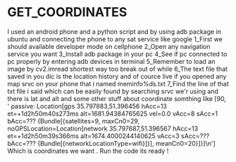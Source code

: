 # GET_COORDINATES

I used an android phone and a python script and by using adb package in ubuntu and connecting the phone to any sat service like google
1_First we should available developer mode on cellphone
2_Open any navigation service you want
3_Install adb package in your pc
4_See if pc connected to pc properly by entering adb devices in terminal
5_Remember to load an image by cv2.imread shortest way too break out of while
6_The text file that saved in you dic is the location history and of cource live if you opened any map srvc on your phone that i named meminfo%ds.txt
7_Find the line of that txt file i said which can be easily found by searching srvc we'r using and there is lat and alt and some other stuff about coordinate somthing like 
[90, '    passive: Location[gps 35.797883,51.396456 hAcc=13 et=+1d2h50m40s273ms alt=1681.94384765625 vel=0.0 vAcc=8 sAcc=1 bAcc=??? {Bundle[{satellites=9, maxCn0=29, noGPSLocation=Location[network 35.797687,51.396567 hAcc=13 et=+1d2h50m39s366ms alt=1674.4000244140625 vAcc=3 sAcc=??? bAcc=??? {Bundle[{networkLocationType=wifi}]}], meanCn0=20}]}]\n']
Which is coordinates we want .
Run the code its ready !
